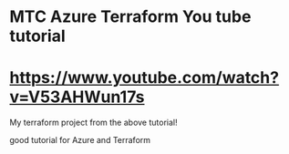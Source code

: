 # MTC Azure Terraform You tube tutorial
# https://www.youtube.com/watch?v=V53AHWun17s

My terraform project from the above tutorial!

good tutorial for Azure and Terraform